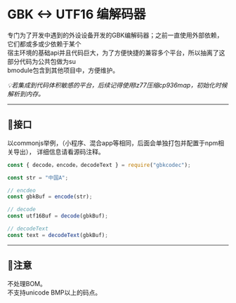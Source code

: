 # GBK <-> UTF16 编解码器

专门为了开发中遇到的外设设备开发的GBK编解码器；之前一直使用外部依赖，它们都或多或少依赖于某个   
宿主环境的基础api并且代码巨大，为了方便快捷的兼容多个平台，所以抽离了这部分代码为公共包做为su   
bmodule包含到其他项目中，方便维护。        

*💡若集成到代码体积敏感的平台，后续记得使用lz77压缩cp936map，初始化时候解析到内存。*     

---

## 🔨接口
以commonjs举例，（小程序、混合app等相同，后面会单独打包并配置于npm相关导出），
详细信息请看源码注释。  
```js
const { decode，encode，decodeText } = require("gbkcodec");

const str = "中国A";

// encdeo
const gbkBuf = encode(str);

// decode
const utf16Buf = decode(gbkBuf);

// decodeText
const text = decodeText(gbkBuf);
```

---

## 🚧注意
不处理BOM。        
不支持unicode BMP以上的码点。    
